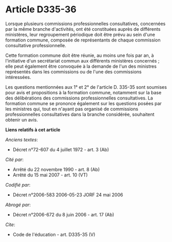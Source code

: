# Article D335-36

Lorsque plusieurs commissions professionnelles consultatives, concernées par la même branche d'activités, ont été constituées
auprès de différents ministères, leur regroupement périodique doit être prévu au sein d'une formation commune, composée de
représentants de chaque commission consultative professionnelle.

Cette formation commune doit être réunie, au moins une fois par an, à l'initiative d'un secrétariat commun aux différents
ministères concernés ; elle peut également être convoquée à la demande de l'un des ministres représentés dans les commissions
ou de l'une des commissions intéressées.

Les questions mentionnées aux 1° et 2° de l'article D. 335-35 sont soumises pour avis et propositions à la formation commune,
notamment sur la base des délibérations des commissions professionnelles consultatives. La formation commune se prononce
également sur les questions posées par les ministres qui, tout en n'ayant pas organisé de commissions professionnelles
consultatives dans la branche considérée, souhaitent obtenir un avis.

**Liens relatifs à cet article**

_Anciens textes_:

  - Décret n°72-607 du 4 juillet 1972 - art. 3 (Ab)

_Cité par_:

  - Arrêté du 22 novembre 1990 - art. 8 (Ab)
  - Arrêté du 15 mai 2007 - art. 10 (VT)

_Codifié par_:

  - Décret n°2006-583 2006-05-23 JORF 24 mai 2006

_Abrogé par_:

  - Décret n°2006-672 du 8 juin 2006 - art. 17 (Ab)

_Cite_:

  - Code de l'éducation - art. D335-35 (V)
